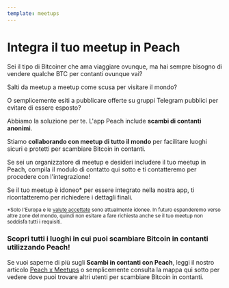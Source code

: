 ```yaml
---
template: meetups
---
```

<!--[headline]-->
# Integra il tuo meetup in Peach

<!--[intro]-->
Sei il tipo di Bitcoiner che ama viaggiare ovunque, ma hai sempre bisogno di vendere qualche BTC per contanti ovunque vai?

Salti da meetup a meetup come scusa per visitare il mondo?

O semplicemente esiti a pubblicare offerte su gruppi Telegram pubblici per evitare di essere esposto?

Abbiamo la soluzione per te.
L'app Peach include **scambi di contanti anonimi**.

Stiamo **collaborando con meetup di tutto il mondo** per facilitare luoghi sicuri e protetti per scambiare Bitcoin in contanti.

Se sei un organizzatore di meetup e desideri includere il tuo meetup in Peach, compila il modulo di contatto qui sotto e ti contatteremo per procedere con l'integrazione!

Se il tuo meetup è idoneo\* per essere integrato nella nostra app, ti ricontatteremo per richiedere i dettagli finali.

<small>*Solo l'Europa e le [valute accettate](/it/how-it-works/#payment) sono attualmente idonee. In futuro espanderemo verso altre zone del mondo, quindi non esitare a fare richiesta anche se il tuo meetup non soddisfa tutti i requisiti.</small>

<!--[map]-->
### Scopri tutti i luoghi in cui puoi scambiare Bitcoin in contanti utilizzando Peach!

Se vuoi saperne di più sugli **Scambi in contanti con Peach**, leggi il nostro articolo [Peach x Meetups](/it/blog/peach-for-meetups/) o semplicemente consulta la mappa qui sotto per vedere dove puoi trovare altri utenti per scambiare Bitcoin in contanti.
